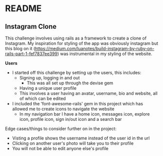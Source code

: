 # README

## Instagram Clone

This challenge involves using rails as a framework to create a clone of   Instagram. My inspiration for styling of the app was obviously instagram but this blog on it (https://medium.com/luanotes/build-instagram-by-ruby-on-rails-part-1-fef7837ee399) was instrumental in my styling of the website. 

**Users**

- I started off this challenge by setting up the users, this includes:
  - Signing up, logging in and out
    - This was all set up through the devise gem
  - Having a unique user profile
   - This involves a user having an avatar, username, bio and website, all of which can be edited 
- I included the 'font-awesome-rails' gem in this project which has allowed me to create icons to navigate the website
  - In my navigation bar I have a home icon, messages icon, explore icon, profile icon, sign in/out icon and a search bar


Edge cases/things to consider further on in the project:
- Visting a profile shows the username instead of the user id in the url
- Clicking on another user's photo will take you to their profile
- You will not be able to edit anyone else's profile

